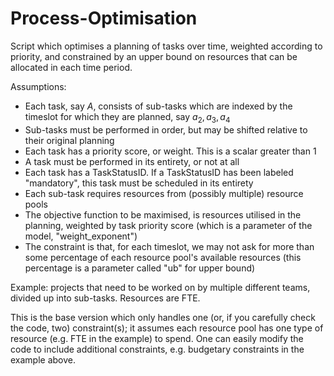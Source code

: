 # Process-Optimisation

Script which optimises a planning of tasks over time, weighted according to priority, and constrained by an upper bound on resources that can be allocated in each time period. 

Assumptions:
  - Each task, say $A$, consists of sub-tasks which are indexed by the timeslot for which they are planned, say $a_2, a_3, a_4$
  - Sub-tasks must be performed in order, but may be shifted relative to their original planning
  - Each task has a priority score, or weight. This is a scalar greater than $1$
  - A task must be performed in its entirety, or not at all
  - Each task has a TaskStatusID. If a TaskStatusID has been labeled "mandatory", this task must be scheduled in its entirety
  - Each sub-task requires resources from (possibly multiple) resource pools
  - The objective function to be maximised, is resources utilised in the planning, weighted by task priority score (which is a parameter of the model, "weight_exponent")
  - The constraint is that, for each timeslot, we may not ask for more than some percentage of each resource pool's available resources (this percentage is a parameter called "ub" for upper bound)

Example: projects that need to be worked on by multiple different teams, divided up into sub-tasks. Resources are FTE.

This is the base version which only handles one (or, if you carefully check the code, two) constraint(s); it assumes each resource pool has one type of resource (e.g. FTE in the example) to spend. One can easily modify the code to include additional constraints, e.g. budgetary constraints in the example above.

